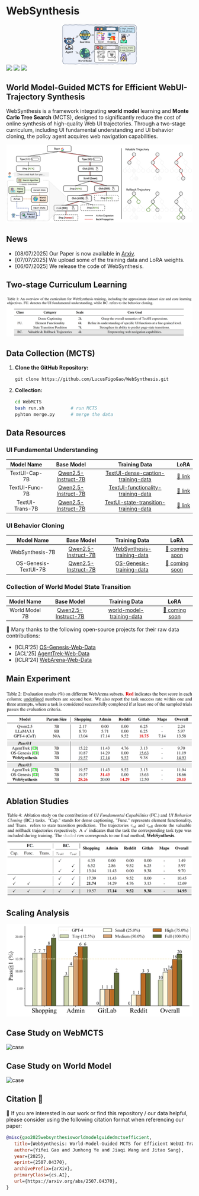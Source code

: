 # WebSynthesis

<img src="./figure/Inro.jpg" alt="overview" style="zoom:20%; margin: 0 auto; display: block;" />

<div style='display:flex; gap: 0.25rem; '>
<a href="https://www.arxiv.org/abs/2507.04370"><img src="https://img.shields.io/badge/arXiv-2507.04370-b31b1b.svg"></a>
<a href="https://huggingface.co/datasets/yifeigao/WebSynthesis"><img src="https://img.shields.io/badge/Project%20Page-onlink-orange"></a>
<a href='LICENSE'><img src='https://img.shields.io/badge/License-MIT.svg'></a>
</div>

## World Model-Guided MCTS for Efficient WebUI-Trajectory Synthesis
WebSynthesis is a framework integrating **world model** learning and **Monte Carlo Tree Search** (MCTS), designed to significantly reduce the cost of online synthesis of high-quality Web UI trajectories. Through a two-stage curriculum, including UI fundamental understanding and UI behavior cloning, the policy agent acquires web navigation capabilities.

![framwork](./figure/framework.jpg)

## News
* [08/07/2025] Our Paper is now available in [Arxiv](https://www.arxiv.org/abs/2507.04370).
* [07/07/2025] We upload some of the training data and LoRA weights.
* [06/07/2025] We release the code of WebSynthesis.


## Two-stage Curriculum Learning
![class](./figure/class.jpg)

## Data Collection (MCTS)

1. **Clone the GitHub Repository:**
   ```
   git clone https://github.com/LucusFigoGao/WebSynthesis.git
   ```

2. **Collection:**
   ```bash
   cd WebMCTS
   bash run.sh          # run MCTS
   pyhton merge.py      # merge the data
   ```

## Data Resources 

### UI Fundamental Understanding

|   Model Name    |                           Base Model                                            |                           Training Data                                            |                           LoRA                            |
| :-------------: | :-------------------------------------------------------------------------------------: | :----------------------------------------------------------------------------: | :---------------------------------------------------------: |
| TextUI-Cap-7B | [Qwen2.5-Instruct-7B](https://huggingface.co/Qwen/Qwen2.5-7B-Instruct)            | [TextUI-dense-caption-training-data](https://huggingface.co/datasets/yifeigao/WebSynthesis/blob/main/textui-caption2k.json) | [🤗 link](https://huggingface.co/yifeigao/WebSynthesis/tree/main/TextUI-Cap-7B)  |
| TextUI-Func-7B | [Qwen2.5-Instruct-7B](https://huggingface.co/Qwen/Qwen2.5-7B-Instruct) | [TextUI-functionality-training-data](https://huggingface.co/datasets/yifeigao/WebSynthesis/blob/main/textui-function6k.json) | [🤗 link](https://huggingface.co/yifeigao/WebSynthesis/tree/main/TextUI-Func-7B)  |
| TextUI-Trans-7B | [Qwen2.5-Instruct-7B](https://huggingface.co/Qwen/Qwen2.5-7B-Instruct)            | [TextUI-state-transition-training-data](https://huggingface.co/datasets/yifeigao/WebSynthesis/blob/main/textui-transmission7k.json) | [🤗 link](https://huggingface.co/yifeigao/WebSynthesis/tree/main/TextUI-Trans-7B)  |

### UI Behavior Cloning
|   Model Name    |                           Base Model                                            |                           Training Data                                            |                           LoRA                            |
| :-------------: | :-------------------------------------------------------------------------------------: | :----------------------------------------------------------------------------: | :---------------------------------------------------------: |
| WebSynthesis-7B | [Qwen2.5-Instruct-7B](https://huggingface.co/Qwen/Qwen2.5-7B-Instruct)            | [WebSynthesis-training-data](https://huggingface.co/datasets/yifeigao/WebSynthesis/tree/main/websynthesis.json) | [🤗 coming soon](https://huggingface.co/yifeigao/WebSynthesis)  |
| OS-Genesis-TextUI-7B | [Qwen2.5-Instruct-7B](https://huggingface.co/Qwen/Qwen2.5-7B-Instruct) | [OS-Genesis-training-data](https://huggingface.co/datasets/yifeigao/WebSynthesis/tree/main/os_genesis_sft7k.json) | [🤗 coming soon](https://huggingface.co/yifeigao/WebSynthesis)  |

### Collection of World Model State Transition
|   Model Name    |                           Base Model                                            |                           Training Data                                            |                           LoRA                            |
| :-------------: | :-------------------------------------------------------------------------------------: | :----------------------------------------------------------------------------: | :---------------------------------------------------------: |
| World Model 7B | [Qwen2.5-Instruct-7B](https://huggingface.co/Qwen/Qwen2.5-7B-Instruct)            | [world-model-training-data](https://huggingface.co/datasets/yifeigao/WebSynthesis/blob/main/world-model-training-data-27k.json) | [🤗 coming soon](https://huggingface.co/yifeigao/WebSynthesis/)  |

🙏 Many thanks to the following open-source projects for their raw data contributions:
- [ICLR'25] [OS-Genesis-Web-Data](https://huggingface.co/datasets/OS-Copilot/OS-Genesis-web-data)
- [ACL'25] [AgentTrek-Web-Data](https://huggingface.co/datasets/xlangai/AgentTrek)
- [ICLR'24] [WebArena-Web-Data](https://github.com/web-arena-x/webarena/tree/main/resources)

## Main Experiment
![main-exp](./figure/main-exp.png)

## Ablation Studies
![aba-exp](./figure/ablation.png)

## Scaling Analysis
![scaling-exp](./figure/scaling.jpg)

## Case Study on WebMCTS
![case](./figure/case_webmcts.jpg)

## Case Study on World Model
![case](./figure/world_model.jpg)


## Citation 📖

🫶 If you are interested in our work or find this repository / our data helpful, please consider using the following citation format when referencing our paper:

```bibtex
@misc{gao2025websynthesisworldmodelguidedmctsefficient,
   title={WebSynthesis: World-Model-Guided MCTS for Efficient WebUI-Trajectory Synthesis}, 
   author={Yifei Gao and Junhong Ye and Jiaqi Wang and Jitao Sang},
   year={2025},
   eprint={2507.04370},
   archivePrefix={arXiv},
   primaryClass={cs.AI},
   url={https://arxiv.org/abs/2507.04370}, 
}
```
